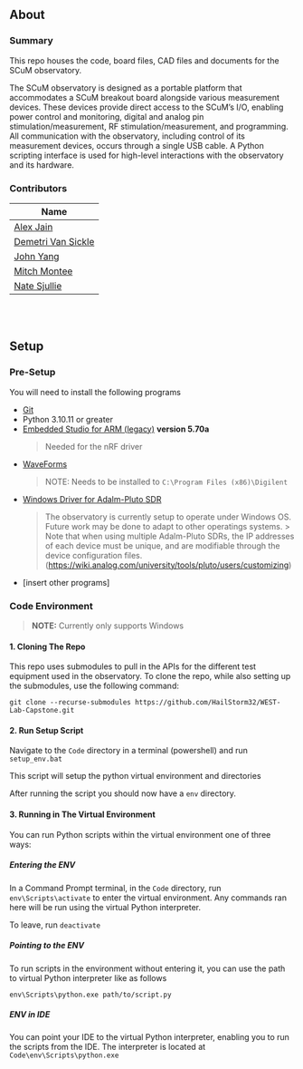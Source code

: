 ## About

### Summary
This repo houses the code, board files, CAD files and documents for the SCuM observatory.

The SCuM observatory is designed as a portable platform that accommodates a SCuM breakout board alongside various measurement devices. These devices provide direct access to the SCuM’s I/O, enabling power control and monitoring, digital and analog pin stimulation/measurement, RF stimulation/measurement, and programming. All communication with the observatory, including control of its measurement devices, occurs through a single USB cable. A Python scripting interface is used for high-level interactions with the observatory and its hardware.


### Contributors
| Name                  |
|-----------------------|
| [Alex Jain](https://github.com/ajainPSU)   |
| [Demetri Van Sickle](https://github.com/HailStorm32) |
| [John Yang](https://github.com/yan7-psu)  |
| [Mitch Montee](https://github.com/mmontee)  |
|[Nate Sjullie](https://github.com/nsjullie) |


<br>

<br>

## Setup

### Pre-Setup
You will need to install the following programs

 - [Git](https://git-scm.com/downloads/win)
 - Python 3.10.11 or greater
 - [Embedded Studio for ARM (legacy)](https://www.segger.com/downloads/embedded-studio/#ESforARM) **version 5.70a**
	 > Needed for the nRF driver
 -   [WaveForms](https://digilent.com/reference/software/waveforms/waveforms-3/start) 
	 > NOTE: Needs to be installed to `C:\Program Files (x86)\Digilent`
 - [Windows Driver for Adalm-Pluto SDR](https://wiki.analog.com/university/tools/pluto/drivers/windows)
   	 > The observatory is currently setup to operate under Windows OS. Future work may be done to adapt to other operatings systems.
     	 > Note that when using multiple Adalm-Pluto SDRs, the IP addresses of each device must be unique, and are modifiable through the device configuration files. (https://wiki.analog.com/university/tools/pluto/users/customizing)
- [insert other programs]

### Code Environment

> **NOTE:** Currently only supports Windows

#### 1. Cloning The Repo
This repo uses submodules to pull in the APIs for the different test equipment used in the observatory. To clone the repo, while also setting up the submodules, use the following command:

    git clone --recurse-submodules https://github.com/HailStorm32/WEST-Lab-Capstone.git

#### 2. Run Setup Script
Navigate to the `Code` directory in a terminal (powershell) and run `setup_env.bat`

This script will setup the python virtual environment and directories

After running the script you should now have a `env` directory. 

#### 3.  Running in The Virtual Environment
You can run Python scripts within the virtual environment one of three ways:

##### Entering the ENV
In a Command Prompt terminal, in the `Code` directory, run `env\Scripts\activate` to enter the virtual environment. Any commands ran here will be run using the virtual Python interpreter. 

To leave, run `deactivate`

##### Pointing to the ENV
To run scripts in the environment without entering it, you can use the path to virtual Python interpreter like as follows

    env\Scripts\python.exe path/to/script.py

##### ENV in IDE
You can point your IDE to the virtual Python interpreter, enabling you to run the scripts from the IDE.
The interpreter is located at `Code\env\Scripts\python.exe`
